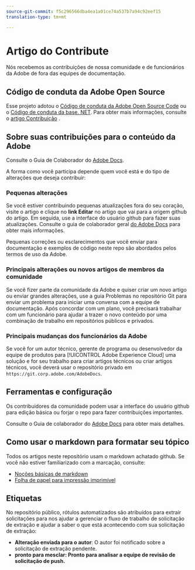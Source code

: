 ```yaml
---
source-git-commit: f5c296566dba4ea1a01ce74a537b7a94c92eef15
translation-type: tm+mt

---
```

# Artigo do Contribute

Nós recebemos as contribuições de nossa comunidade e de funcionários da Adobe de fora das equipes de documentação.

## Código de conduta da Adobe Open Source

Esse projeto adotou o [Código de conduta da Adobe Open Source Code](code-of-conduct.md) ou o [Código de conduta da base. NET](https://dotnetfoundation.org/code-of-conduct). Para obter mais informações, consulte o [artigo Contribuição](contributing.md) .

## Sobre suas contribuições para o conteúdo da Adobe

Consulte o Guia de Colaborador do [Adobe Docs](https://docs.adobe.com/help/en/contributor/contributor-guide/introduction.html).

A forma como você participa depende quem você está e do tipo de alterações que deseja contribuir:

### Pequenas alterações

Se você estiver contribuindo pequenas atualizações fora do seu coração, visite o artigo e clique no **link Editar** no artigo que vai para a origem github do artigo. Em seguida, use a interface do usuário github para fazer suas atualizações. Consulte o guia de colaborador geral [do Adobe Docs](help/introduction.md) para obter mais informações.

Pequenas correções ou esclarecimentos que você enviar para documentação e exemplos de código neste repo são abordados pelos termos de uso da Adobe.

### Principais alterações ou novos artigos de membros da comunidade

Se você fizer parte da comunidade da Adobe e quiser criar um novo artigo ou enviar grandes alterações, use a guia Problemas no repositório Git para enviar um problema para iniciar uma conversa com a equipe de documentação. Após concordar com um plano, você precisará trabalhar com um funcionário para ajudar a trazer o novo conteúdo por uma combinação de trabalho em repositórios públicos e privados.

<!--
If you submit a pull request with significant changes to documentation and code examples, you'll see a message in the pull request asking you to submit an online contribution license agreement (CLA). We need you to complete the online form before we can review your pull request.
-->

### Principais mudanças dos funcionários da Adobe

Se você for um autor técnico, gerente de programa ou desenvolvedor da equipe de produtos para [!UICONTROL Adobe Experience Cloud] uma solução e for seu trabalho para criar artigos técnicos ou criar artigos técnicos, você deverá usar o repositório privado em `https://git.corp.adobe.com/AdobeDocs`.

<!--Employees from other parts of the Adobe world should use the public repo for minor updates.-->

## Ferramentas e configuração

Os contribuidores da comunidade podem usar a interface do usuário github para edição básica ou forjar o repo para fazer contribuições importantes.

Consulte o Guia de colaborador do [Adobe Docs](https://docs.adobe.com/help/en/contributor/contributor-guide/introduction.html) para obter mais detalhes.

## Como usar o markdown para formatar seu tópico

Todos os artigos neste repositório usam o markdown achatado github. Se você não estiver familiarizado com a marcação, consulte:

* [Noções básicas de markdown](https://help.github.com/articles/getting-started-with-writing-and-formatting-on-github/)
* [Folha de papel para impressão imprimível](https://guides.github.com/pdfs/markdown-cheatsheet-online.pdf)

## Etiquetas

No repositório público, rótulos automatizados são atribuídos para extrair solicitações para nos ajudar a gerenciar o fluxo de trabalho de solicitação de extração e ajudar a saber o que está acontecendo com sua solicitação de extração:

* **Alteração enviada para o autor**: O autor foi notificado sobre a solicitação de extração pendente.
* **pronto para mesclar: Pronto para analisar a equipe de revisão de solicitação de push.**

